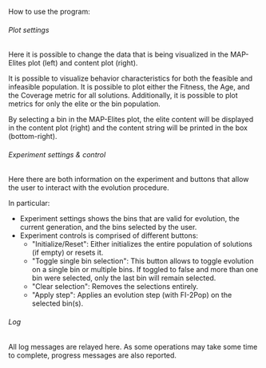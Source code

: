 How to use the program:
###### Plot settings
Here it is possible to change the data that is being visualized in the MAP-Elites plot (left) and content plot (right).

It is possible to visualize behavior characteristics for both the feasible and infeasible population. It is possible to plot either the Fitness, the Age, and the Coverage metric for all solutions. Additionally, it is possible to plot metrics for only the elite or the bin population.

By selecting a bin in the MAP-Elites plot, the elite content will be displayed in the content plot (right) and the content string will be printed in the box (bottom-right).

###### Experiment settings & control
Here there are both information on the experiment and buttons that allow the user to interact with the evolution procedure.

In particular:
* Experiment settings shows the bins that are valid for evolution, the current generation, and the bins selected by the user.
* Experiment controls is comprised of different buttons:
    - "Initialize/Reset": Either initializes the entire population of solutions (if empty) or resets it.
    - "Toggle single bin selection": This button allows to toggle evolution on a single bin or multiple bins. If toggled to false and more than one bin were selected, only the last bin will remain selected.
    - "Clear selection": Removes the selections entirely.
    - "Apply step": Applies an evolution step (with FI-2Pop) on the selected bin(s).

###### Log
All log messages are relayed here. As some operations may take some time to complete, progress messages are also reported.